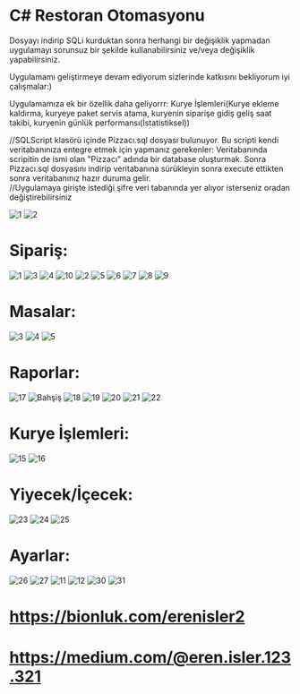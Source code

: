 # C# Restoran Otomasyonu
Dosyayı indirip SQLi kurduktan sonra herhangi bir değişiklik yapmadan uygulamayı sorunsuz bir şekilde kullanabilirsiniz ve/veya değişiklik yapabilirsiniz.

Uygulamamı geliştirmeye devam ediyorum sizlerinde katkısını bekliyorum iyi çalışmalar:)

Uygulamamıza ek bir özellik daha geliyorrr:
Kurye İşlemleri(Kurye ekleme kaldırma, kuryeye paket servis atama, kuryenin siparişe gidiş geliş saat takibi, kuryenin günlük performansı(İstatistiksel))

//SQLScript klasörü içinde Pizzacı.sql dosyası bulunuyor. Bu scripti kendi veritabanınıza entegre etmek için yapmanız gerekenler: Veritabanında scripitin de ismi olan "Pizzacı" adında bir database oluşturmak. Sonra Pizzacı.sql dosyasını indirip veritabanına sürükleyin sonra execute ettikten sonra veritabanınız hazır duruma gelir.  
//Uygulamaya girişte istediği şifre veri tabanında yer alıyor isterseniz oradan değiştirebilirsiniz

![1](https://github.com/merenisler/Restoran-Otomasyonu/assets/142229251/f259f629-dbed-4b8d-89dc-8ce6965c478c)
![2](https://github.com/merenisler/Restoran-Otomasyonu/assets/142229251/abbc9560-1de2-4f6c-ab59-f0635be32f55)


# Sipariş:

![1](https://github.com/merenisler/Restoran-Otomasyonu/assets/142229251/137aa55a-4fe8-4104-b7c9-b5ec952bc30b)
![3](https://github.com/merenisler/Restoran-Otomasyonu/assets/142229251/9f42f3bd-b9de-4a4a-a099-2b7460147402)
![4](https://github.com/merenisler/Restoran-Otomasyonu/assets/142229251/fc7b0729-76b7-4fc5-9fe9-f442044dcd38)
![10](https://github.com/merenisler/Restoran-Otomasyonu/assets/142229251/098bf4fb-4d94-4d52-bdab-34f1402ddd91)
![2](https://github.com/merenisler/Restoran-Otomasyonu/assets/142229251/568536c1-47fb-4c8c-94ad-ed65f505b9dc)
![5](https://github.com/merenisler/Restoran-Otomasyonu/assets/142229251/e5396c75-b904-4606-b994-44f59e64decf)
![6](https://github.com/merenisler/Restoran-Otomasyonu/assets/142229251/6c70c24f-c1dd-4a15-b5b5-5f7e04819614)
![7](https://github.com/merenisler/Restoran-Otomasyonu/assets/142229251/4ba5bc7b-0683-4580-8632-c20dc5a8a71a)
![8](https://github.com/merenisler/Restoran-Otomasyonu/assets/142229251/33c99669-7957-4206-b2b8-9fc7f29a7798)
![9](https://github.com/merenisler/Restoran-Otomasyonu/assets/142229251/989b2143-b23f-4b9c-b119-c9e2f9335641)

# Masalar:

![3](https://github.com/merenisler/Restoran-Otomasyonu/assets/142229251/b132080f-5ded-4836-a9cb-b6f4db54b9a1)
![4](https://github.com/merenisler/Restoran-Otomasyonu/assets/142229251/a97aed7f-8508-48b2-bcbf-b43a12312662)
![5](https://github.com/merenisler/Restoran-Otomasyonu/assets/142229251/f3e0b7f7-fa58-4145-93c1-521b655327f6)


# Raporlar:

![17](https://github.com/merenisler/Restoran-Otomasyonu/assets/142229251/743d816f-92c4-4aa4-ae91-3ba696df3de5)
![Bahşiş](https://github.com/merenisler/Restoran-Otomasyonu/assets/142229251/662dd6d5-5868-42ef-8b21-730a863cb7db)
![18](https://github.com/merenisler/Restoran-Otomasyonu/assets/142229251/f9b9fb3f-68a5-4173-8783-172b8e41f526)
![19](https://github.com/merenisler/Restoran-Otomasyonu/assets/142229251/4a67729e-a851-460c-b2b7-4d1f1b3869b4)
![20](https://github.com/merenisler/Restoran-Otomasyonu/assets/142229251/39aac15e-4141-463a-82f9-1608c92d7287)
![21](https://github.com/merenisler/Restoran-Otomasyonu/assets/142229251/d9039adf-6218-4885-994c-6edf8eae2375)
![22](https://github.com/merenisler/Restoran-Otomasyonu/assets/142229251/8c6ec2e0-702c-4cfe-b063-b7b16fe4a476)


# Kurye İşlemleri:

![15](https://github.com/merenisler/Restoran-Otomasyonu/assets/142229251/e4e353f4-6147-4834-b866-b86fc74c44ba)
![16](https://github.com/merenisler/Restoran-Otomasyonu/assets/142229251/a984a9b4-ab56-4420-aeff-8bd525004277)


# Yiyecek/İçecek:

![23](https://github.com/merenisler/Restoran-Otomasyonu/assets/142229251/83384c01-6291-497c-b211-aa1436c9afde)
![24](https://github.com/merenisler/Restoran-Otomasyonu/assets/142229251/5786d6bb-2f37-4b8c-8d85-028cba59526f)
![25](https://github.com/merenisler/Restoran-Otomasyonu/assets/142229251/a483d9ae-3d7b-4706-a3db-6dceac1d343e)


# Ayarlar:
![26](https://github.com/merenisler/Restoran-Otomasyonu/assets/142229251/8a6c1644-4441-469e-b980-399102062ef0)
![27](https://github.com/merenisler/Restoran-Otomasyonu/assets/142229251/29cbed3d-519f-4886-bad0-3d73315f773d)
![11](https://github.com/merenisler/Restoran-Otomasyonu/assets/142229251/7cd5760e-4cc7-4e4a-9edf-8b00bcc73fd4)
![12](https://github.com/merenisler/Restoran-Otomasyonu/assets/142229251/022483a9-4ae5-4435-9e74-b7dfd50ecae6)
![30](https://github.com/merenisler/Restoran-Otomasyonu/assets/142229251/91987b4f-827d-4de9-b7af-4d6aa462e416)
![31](https://github.com/merenisler/Restoran-Otomasyonu/assets/142229251/cc2f4a61-f415-4cd2-ab35-e52a23522f28)



# https://bionluk.com/erenisler2

# https://medium.com/@eren.isler.123.321

